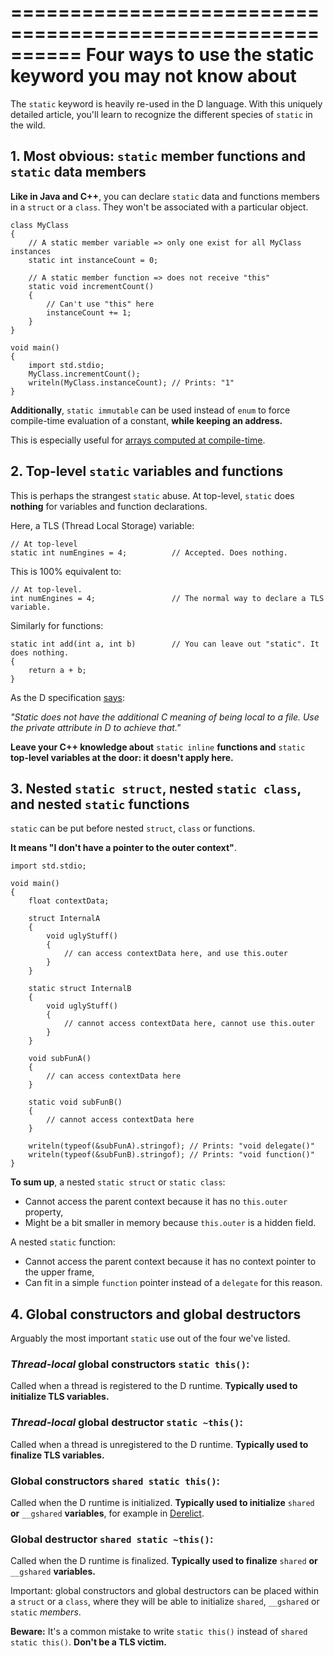 ==========================================================
Four ways to use the static keyword you may not know about
==========================================================

The `static` keyword is heavily re-used in the D language. With this uniquely detailed article, you'll learn to recognize the different species of `static` in the wild.


## 1. Most obvious: `static` member functions and `static` data members

**Like in Java and C++**, you can declare `static` data and functions members in a `struct` or a `class`.
They won't be associated with a particular object.

```
class MyClass
{
    // A static member variable => only one exist for all MyClass instances
    static int instanceCount = 0;

    // A static member function => does not receive "this"
    static void incrementCount()
    {
        // Can't use "this" here
        instanceCount += 1;
    }
}

void main()
{
    import std.stdio;
    MyClass.incrementCount();
    writeln(MyClass.instanceCount); // Prints: "1"
}
```

**Additionally**, `static immutable` can be used instead of `enum` to force compile-time evaluation of a constant, **while keeping an address.**

This is especially useful for [arrays computed at compile-time](#Precomputed-tables-at-compile-time-through-CTFE).


## 2. Top-level `static` variables and functions

This is perhaps the strangest `static` abuse. At top-level, `static` does **nothing** for variables and function declarations.


Here, a TLS (Thread Local Storage) variable:
```
// At top-level
static int numEngines = 4;          // Accepted. Does nothing.
```

This is 100% equivalent to:
```
// At top-level.
int numEngines = 4;                 // The normal way to declare a TLS variable.
```

Similarly for functions:

```
static int add(int a, int b)        // You can leave out "static". It does nothing.
{
    return a + b;
}
```

As the D specification [says](http://dlang.org/spec/attribute.html#static):

_"Static does not have the additional C meaning of being local to a file. Use the private attribute in D to achieve that."_

**Leave your C++ knowledge about** `static inline` **functions and** `static` **top-level variables at the door: it doesn't apply here.**


## 3. Nested `static struct`, nested `static class`, and nested `static` functions

`static` can be put before nested `struct`, `class` or functions.

**It means "I don't have a pointer to the outer context"**.

```
import std.stdio;

void main()
{
    float contextData;

    struct InternalA
    {
        void uglyStuff()
        {
            // can access contextData here, and use this.outer
        }
    }

    static struct InternalB
    {
        void uglyStuff()
        {
            // cannot access contextData here, cannot use this.outer
        }
    }

    void subFunA()
    {
        // can access contextData here
    }

    static void subFunB()
    {
        // cannot access contextData here
    }

    writeln(typeof(&subFunA).stringof); // Prints: "void delegate()"
    writeln(typeof(&subFunB).stringof); // Prints: "void function()"
}
```

**To sum up**, a nested `static struct` or `static class`:
  * Cannot access the parent context because it has no `this.outer` property,
  * Might be a bit smaller in memory because `this.outer` is a hidden field.

A nested `static` function:
  * Cannot access the parent context because it has no context pointer to the upper frame,
  * Can fit in a simple `function` pointer instead of a `delegate` for this reason.


## 4. Global constructors and global destructors

Arguably the most important `static` use out of the four we've listed.


### _Thread-local_ global constructors `static this()`:

Called when a thread is registered to the D runtime. **Typically used to initialize TLS variables.**


### _Thread-local_ global destructor `static ~this()`:

Called when a thread is unregistered to the D runtime. **Typically used to finalize TLS variables.**


### Global constructors `shared static this()`:

Called when the D runtime is initialized. **Typically used to initialize** `shared` **or** `__gshared` **variables**, for example in [Derelict](https://github.com/DerelictOrg).


### Global destructor `shared static ~this()`:

Called when the D runtime is finalized. **Typically used to finalize** `shared` **or** `__gshared` **variables.**

Important: global constructors and global destructors can be placed within a `struct` or a `class`, where they will be able to initialize `shared`, `__gshared` or `static` _members_.


**Beware:** It's a common mistake to write `static this()` instead of `shared static this()`. **Don't be a TLS victim.**
